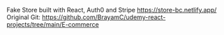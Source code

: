 Fake Store built with React, Auth0 and Stripe
https://store-bc.netlify.app/
Original Git: https://github.com/BrayamC/udemy-react-projects/tree/main/E-commerce
